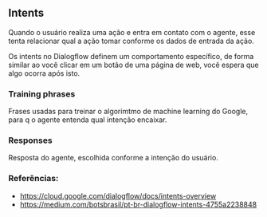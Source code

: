 ## Intents
    
Quando o usuário realiza uma ação e entra em contato com o agente, esse tenta relacionar qual a ação tomar conforme os dados de entrada da ação.

Os intents no Dialogflow definem um comportamento específico, de forma similar ao você clicar em um botão de uma página de web, você espera que algo ocorra após isto.

### Training phrases
Frases usadas para treinar o algorimtmo de machine learning do Google, para q o agente entenda qual intenção encaixar.

### Responses
Resposta do agente, escolhida conforme a intenção do usuário.

### Referências:
 - https://cloud.google.com/dialogflow/docs/intents-overview
 - https://medium.com/botsbrasil/pt-br-dialogflow-intents-4755a2238848
